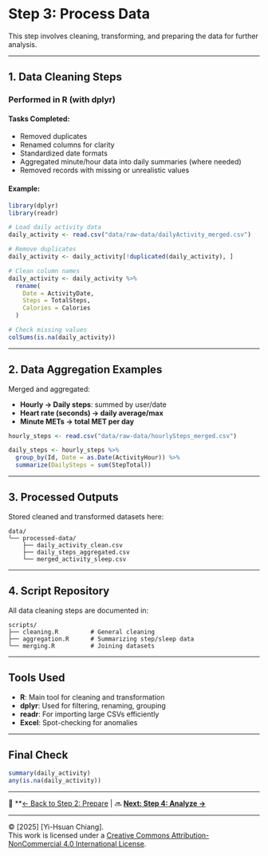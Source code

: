 # Step 3: Process Data

This step involves cleaning, transforming, and preparing the data for further analysis.

---

## 1. Data Cleaning Steps

### Performed in R (with dplyr)

#### Tasks Completed:

- Removed duplicates
- Renamed columns for clarity
- Standardized date formats
- Aggregated minute/hour data into daily summaries (where needed)
- Removed records with missing or unrealistic values

#### Example:
```r
library(dplyr)
library(readr)

# Load daily activity data
daily_activity <- read.csv("data/raw-data/dailyActivity_merged.csv")

# Remove duplicates
daily_activity <- daily_activity[!duplicated(daily_activity), ]

# Clean column names
daily_activity <- daily_activity %>%
  rename(
    Date = ActivityDate,
    Steps = TotalSteps,
    Calories = Calories
  )

# Check missing values
colSums(is.na(daily_activity))
```

---

## 2. Data Aggregation Examples

Merged and aggregated:
- **Hourly → Daily steps**: summed by user/date
- **Heart rate (seconds) → daily average/max**
- **Minute METs → total MET per day**

```r
hourly_steps <- read.csv("data/raw-data/hourlySteps_merged.csv")

daily_steps <- hourly_steps %>%
  group_by(Id, Date = as.Date(ActivityHour)) %>%
  summarize(DailySteps = sum(StepTotal))
```

---

## 3. Processed Outputs

Stored cleaned and transformed datasets here:

```
data/
└── processed-data/
    ├── daily_activity_clean.csv
    ├── daily_steps_aggregated.csv
    └── merged_activity_sleep.csv
```

---

## 4. Script Repository

All data cleaning steps are documented in:

```
scripts/
├── cleaning.R         # General cleaning
├── aggregation.R      # Summarizing step/sleep data
└── merging.R          # Joining datasets
```

---

## Tools Used

- **R**: Main tool for cleaning and transformation
- **dplyr**: Used for filtering, renaming, grouping
- **readr**: For importing large CSVs efficiently
- **Excel**: Spot-checking for anomalies

---

## Final Check

```r
summary(daily_activity)
any(is.na(daily_activity))
```

---

🔗 **[← Back to Step 2: Prepare](step2_prepare.md) | 🔜 **[Next: Step 4: Analyze →](step4_analyze.md)**

---

© [2025] [Yi-Hsuan Chiang].  
This work is licensed under a [Creative Commons Attribution-NonCommercial 4.0 International License](https://creativecommons.org/licenses/by-nc/4.0/).